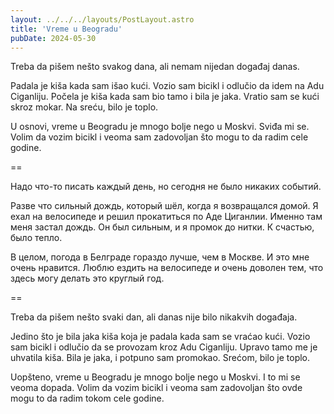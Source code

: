 ```yaml
---
layout: ../../../layouts/PostLayout.astro
title: 'Vreme u Beogradu'
pubDate: 2024-05-30
---
```


Treba da pišem nešto svakog dana, ali nemam nijedan događaj danas.

Padala je kiša kada sam išao kući. Vozio sam bicikl i odlučio da idem na Adu Ciganliju. Počela je kiša kada sam bio tamo i bila je jaka. Vratio sam se kući skroz mokar. Na sreću, bilo je toplo.

U osnovi, vreme u Beogradu je mnogo bolje nego u Moskvi. Sviđa mi se. Volim da vozim bicikl i veoma sam zadovoljan što mogu to da radim cele godine.

==

Надо что-то писать каждый день, но сегодня не было никаких событий.

Разве что сильный дождь, который шёл, когда я возвращался домой. Я ехал на велосипеде и решил прокатиться по Аде Циганлии. Именно там меня застал дождь. Он был сильным, и я промок до нитки. К счастью, было тепло.

В целом, погода в Белграде гораздо лучше, чем в Москве. И это мне очень нравится. Люблю ездить на велосипеде и очень доволен тем, что здесь могу делать это круглый год.

==

Treba da pišem nešto svaki dan, ali danas nije bilo nikakvih događaja.

Jedino što je bila jaka kiša koja je padala kada sam se vraćao kući. Vozio sam bicikl i odlučio da se provozam kroz Adu Ciganliju. Upravo tamo me je uhvatila kiša. Bila je jaka, i potpuno sam promokao. Srećom, bilo je toplo.

Uopšteno, vreme u Beogradu je mnogo bolje nego u Moskvi. I to mi se veoma dopada. Volim da vozim bicikl i veoma sam zadovoljan što ovde mogu to da radim tokom cele godine.
